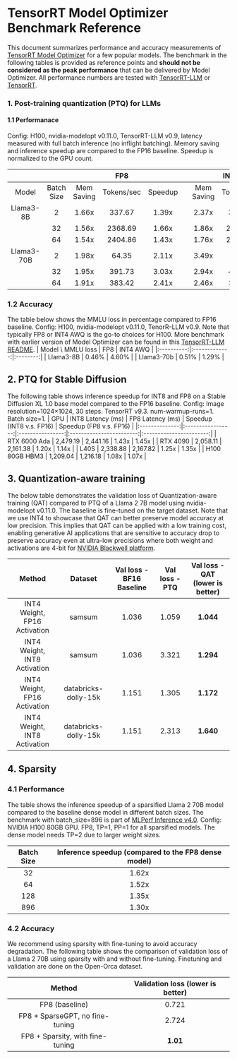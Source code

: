 # TensorRT Model Optimizer Benchmark Reference

This document summarizes performance and accuracy measurements of [TensorRT Model Optimizer](https://github.com/NVIDIA/TensorRT-Model-Optimizer) for a few popular models.
The benchmark in the following tables is provided as reference points and **should not be considered as the peak
performance** that can be delivered by Model Optimizer. All performance numbers are tested with [TensorRT-LLM](https://github.com/NVIDIA/TensorRT-LLM) or [TensorRT](https://developer.nvidia.com/tensorrt-getting-started).

### 1. Post-training quantization (PTQ) for LLMs

#### 1.1 Performanace

Config: H100, nvidia-modelopt v0.11.0, TensorRT-LLM v0.9, latency measured with full batch inference (no inflight batching).
Memory saving and inference speedup are compared to the FP16 baseline. Speedup is normalized to the GPU count.

|            |            |            |     FP8    |         |   |            |  INT4 AWQ  |         |
|:----------:|:----------:|:----------:|:----------:|:-------:|:-:|:----------:|:----------:|:-------:|
|    Model   | Batch Size | Mem Saving | Tokens/sec | Speedup |   | Mem Saving | Tokens/sec | Speedup |
|  Llama3-8B |      2     |    1.66x   |   337.67   |  1.39x  |   |    2.37x   |   392.99   |  1.61x  |
|            |     32     |    1.56x   |   2368.69  |  1.66x  |   |    1.86x   |   2037.54  |  1.43x  |
|            |     64     |    1.54x   |   2404.86  |  1.43x  |   |    1.76x   |   2308.57  |  1.37x  |
| Llama3-70B |      2     |    1.98x   |    64.35   |  2.11x  |   |    3.49x   |    77.36   |  2.54x  |
|            |     32     |    1.95x   |   391.73   |  3.03x  |   |    2.94x   |   479.11   |  3.71x  |
|            |     64     |    1.91x   |   383.42   |  2.41x  |   |    2.46x   |   348.65   |  2.19x  |

### 1.2 Accuracy

The table below shows the MMLU loss in percentage compared to FP16 baseline.
Config: H100, nvidia-modelopt v0.11.0, TenorR-LLM v0.9.
Note that typically FP8 or INT4 AWQ is the go-to choices for H100.
More benchmark with earlier version of Model Optimizer can be found in this [TensorRT-LLM README](https://github.com/NVIDIA/TensorRT-LLM/blob/main/docs/source/blogs/quantization-in-TRT-LLM.md#benchmark).
|     Model \\ MMLU loss       | FP8  | INT4 AWQ |
|:----------:|:-------------:|:--------:|
|  Llama3-8B |     0.46%     |    4.60% |
| Llama3-70b |     0.51%     |    1.29% |

## 2. PTQ for Stable Diffusion

The following table shows inference speedup for INT8 and FP8 on a Stable Diffusion XL 1.0 base model compared to the FP16 baseline.
Config: Image resolution=1024×1024, 30 steps. TensorRT v9.3. num-warmup-runs=1. Batch size=1.
|       GPU      | INT8 Latency (ms) | FP8 Latency (ms) | Speedup (INT8 v.s. FP16) | Speedup (FP8 v.s. FP16) |
|:--------------:|:-----------------:|:----------------:|:------------------------:|:-----------------------:|
|  RTX 6000 Ada  |      2,479.19     |     2,441.16     |           1.43x          |          1.45x          |
|    RTX 4090    |      2,058.11     |     2,161.38     |           1.20x          |          1.14x          |
|      L40S      |      2,338.88     |     2,167.82     |           1.25x          |          1.35x          |
| H100 80GB HBM3 |      1,209.04     |     1,216.18     |           1.08x          |          1.07x          |

## 3. Quantization-aware training

The below table demonstrates the validation loss of Quantization-aware training (QAT) compared to PTQ of a Llama 2 7B model using nvidia-modelopt v0.11.0.
The baseline is fine-tuned on the target dataset. Note that we use INT4 to showcase that QAT can better preserve model accuracy at low precision. This implies that QAT can be applied with a low training cost, enabling generative AI applications that are sensitive to accuracy drop to preserve accuracy even at ultra-low precisions where both weight and activations are 4-bit for [NVIDIA Blackwell platform](https://www.nvidia.com/en-us/data-center/technologies/blackwell-architecture/).

|            Method            |        Dataset       | Val loss - BF16 Baseline | Val loss - PTQ | Val loss - QAT (lower is better) |
|:----------------------------:|:--------------------:|:------------------------:|:--------------:|:--------------:|
| INT4 Weight, FP16 Activation |        samsum        |           1.036          |      1.059     |      **1.044**     |
| INT4 Weight, INT8 Activation |        samsum        |           1.036          |      3.321     |      **1.294**     |
| INT4 Weight, FP16 Activation | databricks-dolly-15k |           1.151          |      1.305     |      **1.172**     |
| INT4 Weight, INT8 Activation | databricks-dolly-15k |           1.151          |      2.313     |      **1.640**     |

## 4. Sparsity

### 4.1 Performance

The table shows the inference speedup of a sparsified Llama 2 70B model compared to the baseline dense model in different batch sizes.
The benchmark with batch_size=896 is part of [MLPerf Inference v4.0](https://developer.nvidia.com/blog/nvidia-h200-tensor-core-gpus-and-nvidia-tensorrt-llm-set-mlperf-llm-inference-records/).
Config: NVIDIA H100 80GB GPU. FP8, TP=1, PP=1 for all sparsified models. The dense model needs TP=2 due to larger weight sizes.

| Batch Size | Inference speedup (compared to the FP8 dense model) |
|:----------:|:---------------------------------------------------:|
|     32     |                        1.62x                        |
|     64     |                        1.52x                        |
|     128    |                        1.35x                        |
|     896    |                        1.30x                        |

### 4.2 Accuracy

We recommend using sparsity with fine-tuning to avoid accuracy degradation.
The following table shows the comparison of validation loss of a Llama 2 70B using sparsity with and without fine-tuning. Finetuning and validation are done on the Open-Orca dataset.

|                 Method           | Validation loss (lower is better) |
|:--------------------------------:|:---------------------------------:|
|          FP8 (baseline)          |                             0.721 |
| FP8 + SparseGPT, no fine-tuning  |                             2.724 |
| FP8 + Sparsity, with fine-tuning |                          **1.01** |
